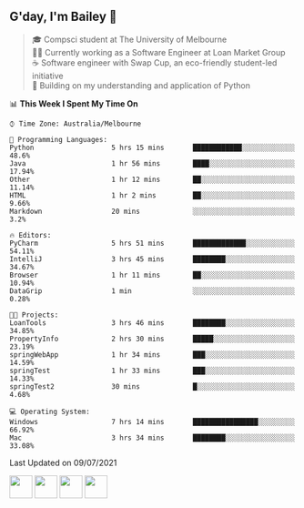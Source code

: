 ## G'day, I'm Bailey 👋

> 🎓 Compsci student at The University of Melbourne <br>
> 👨‍💻 Currently working as a Software Engineer at Loan Market Group <br>
> ☕️ Software engineer with Swap Cup, an eco-friendly student-led initiative <br>
> 🌱 Building on my understanding and application of Python

<!--START_SECTION:waka-->
📊 **This Week I Spent My Time On** 

```text
⌚︎ Time Zone: Australia/Melbourne

💬 Programming Languages: 
Python                   5 hrs 15 mins       ████████████░░░░░░░░░░░░░   48.6% 
Java                     1 hr 56 mins        ████░░░░░░░░░░░░░░░░░░░░░   17.94% 
Other                    1 hr 12 mins        ██░░░░░░░░░░░░░░░░░░░░░░░   11.14% 
HTML                     1 hr 2 mins         ██░░░░░░░░░░░░░░░░░░░░░░░   9.66% 
Markdown                 20 mins             ░░░░░░░░░░░░░░░░░░░░░░░░░   3.2%

🔥 Editors: 
PyCharm                  5 hrs 51 mins       █████████████░░░░░░░░░░░░   54.11% 
IntelliJ                 3 hrs 45 mins       ████████░░░░░░░░░░░░░░░░░   34.67% 
Browser                  1 hr 11 mins        ██░░░░░░░░░░░░░░░░░░░░░░░   10.94% 
DataGrip                 1 min               ░░░░░░░░░░░░░░░░░░░░░░░░░   0.28%

🐱‍💻 Projects: 
LoanTools                3 hrs 46 mins       ████████░░░░░░░░░░░░░░░░░   34.85% 
PropertyInfo             2 hrs 30 mins       █████░░░░░░░░░░░░░░░░░░░░   23.19% 
springWebApp             1 hr 34 mins        ███░░░░░░░░░░░░░░░░░░░░░░   14.59% 
springTest               1 hr 33 mins        ███░░░░░░░░░░░░░░░░░░░░░░   14.33% 
springTest2              30 mins             █░░░░░░░░░░░░░░░░░░░░░░░░   4.68%

💻 Operating System: 
Windows                  7 hrs 14 mins       ████████████████░░░░░░░░░   66.92% 
Mac                      3 hrs 34 mins       ████████░░░░░░░░░░░░░░░░░   33.08%

```


 Last Updated on 09/07/2021
<!--END_SECTION:waka-->

[<img height="40px" src="https://img.icons8.com/ios-filled/2x/linkedin.png">](https://linkedin.com/in/baileybutler1)
[<img height="40px" src="https://img.icons8.com/ios-filled/2x/github.png">](https://github.com/baely)
[<img height="40px" src="https://img.icons8.com/ios-filled/2x/salesforce.png">](https://trailblazer.me/id/baileybutler)
[<img height="40px" src="https://img.icons8.com/ios-filled/2x/instagram.png">](https://instagram.com/bae1y)
